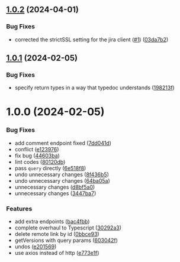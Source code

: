 ## [1.0.2](https://github.com/Aeolun/ts-jira-client/compare/v1.0.1...v1.0.2) (2024-04-01)


### Bug Fixes

* corrected the strictSSL setting for the jira client ([#1](https://github.com/Aeolun/ts-jira-client/issues/1)) ([03da7b2](https://github.com/Aeolun/ts-jira-client/commit/03da7b209aae320cd2499901e53fc6a716bd0f19))

## [1.0.1](https://github.com/Aeolun/ts-jira-client/compare/v1.0.0...v1.0.1) (2024-02-05)


### Bug Fixes

* specify return types in a way that typedoc understands ([198213f](https://github.com/Aeolun/ts-jira-client/commit/198213f9c36f566d0750f40ce812bfb7e696745f))

# 1.0.0 (2024-02-05)


### Bug Fixes

* add comment endpoint fixed ([7dd041d](https://github.com/Aeolun/ts-jira-client/commit/7dd041dc639e308abbcbf7ea3c6c048e45b91e84))
* conflict ([e123976](https://github.com/Aeolun/ts-jira-client/commit/e123976f7b690518efde2a4b24dfc3814eb6097f))
* fix bug ([44603ba](https://github.com/Aeolun/ts-jira-client/commit/44603bab7ca203c8f66918cf244cf65e8f2c52db))
* lint codes ([80120db](https://github.com/Aeolun/ts-jira-client/commit/80120dbacf3823416771b548421ce08b00b1234d))
* pass `query` directly ([6e518f8](https://github.com/Aeolun/ts-jira-client/commit/6e518f84352cbc66d857312011c1df85c0a39bae))
* undo unnecessary changes ([8f436b5](https://github.com/Aeolun/ts-jira-client/commit/8f436b569a503a7d0b247614057d169b8058bdcd))
* undo unnecessary changes ([64ba05a](https://github.com/Aeolun/ts-jira-client/commit/64ba05a54167c7c2d5a21fce085632011c73fa17))
* unnecessary changes ([d8bf5a0](https://github.com/Aeolun/ts-jira-client/commit/d8bf5a08de948afdc052dde577a1ce71f46b91e5))
* unnecessary changes ([3447ba7](https://github.com/Aeolun/ts-jira-client/commit/3447ba7fc51a637a6801a53e8bab8089c2ba6d7d))


### Features

* add extra endpoints ([bac4fbb](https://github.com/Aeolun/ts-jira-client/commit/bac4fbb3393c44be92174016712db98bd1fd5a59))
* complete overhaul to Typescript ([30292a3](https://github.com/Aeolun/ts-jira-client/commit/30292a35d05e53b790bdb004e624a4468bf0dd20))
* delete remote link by id ([0bbce93](https://github.com/Aeolun/ts-jira-client/commit/0bbce93749ab0a13ac86df35e4f0f7e97a54c5e4))
* getVersions with query params ([603042f](https://github.com/Aeolun/ts-jira-client/commit/603042f1b072767591bf4cddaab77c93c9046ca5))
* undos ([e201569](https://github.com/Aeolun/ts-jira-client/commit/e201569e8472953eb099e48916f891b207d1b1be))
* use axios instead of http ([e773e1f](https://github.com/Aeolun/ts-jira-client/commit/e773e1f36041fb0cac8ba565656d9d06d252199e))
